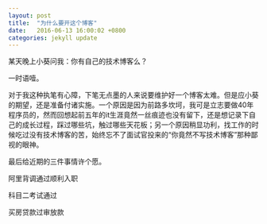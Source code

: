 ```yaml
---
layout: post
title:  "为什么要开这个博客"
date:   2016-06-13 16:00:02 +0800
categories: jekyll update
---
```

某天晚上小葵问我：你有自己的技术博客么？

一时语噎。

对于我这种执笔有心障，下笔无点墨的人来说要维护好一个博客太难。但是应小葵的期望，还是准备付诸实施。一个原因是因为前路多坎坷，我可是立志要做40年程序员的，然而回想起前五年的it生涯竟然一丝痕迹也没有留下，还是想记录下自己的成长过程，踩过哪些坑，触过哪些天花板；另一个原因稍显功利，找工作的时候吃过没有技术博客的苦，始终忘不了面试官投来的“你竟然不写技术博客”那种鄙视的眼神。

最后给近期的三件事情许个愿。

阿里背调通过顺利入职

科目二考试通过

买房贷款过审放款
